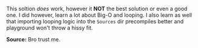 This soltion *does* work, however it **NOT** the best solution or even a good one.
I did however, learn a lot about Big-O and looping.
I also learn  as well that importing looping logic into the `Sources` dir precompiles better and playground won't throw a hissy fit.

**Source:** Bro trust me.


